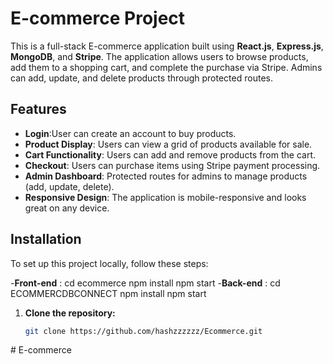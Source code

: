 # E-commerce Project

This is a full-stack E-commerce application built using **React.js**, **Express.js**, **MongoDB**, and **Stripe**. The application allows users to browse products, add them to a shopping cart, and complete the purchase via Stripe. Admins can add, update, and delete products through protected routes.

## Features
- **Login**:User can create an account to buy products.
- **Product Display**: Users can view a grid of products available for sale.
- **Cart Functionality**: Users can add and remove products from the cart.
- **Checkout**: Users can purchase items using Stripe payment processing.
- **Admin Dashboard**: Protected routes for admins to manage products (add, update, delete).
- **Responsive Design**: The application is mobile-responsive and looks great on any device.


## Installation

To set up this project locally, follow these steps:

-**Front-end** : cd ecommerce
            npm install 
            npm start
-**Back-end** : cd ECOMMERCDBCONNECT
           npm install 
           npm start

1. **Clone the repository:**

   ```bash
   git clone https://github.com/hashzzzzzz/Ecommerce.git
#   E - c o m m e r c e 
 
 

